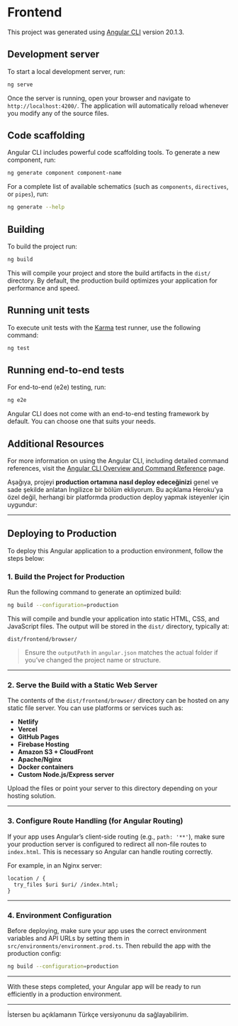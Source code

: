 # Frontend

This project was generated using [Angular CLI](https://github.com/angular/angular-cli) version 20.1.3.

## Development server

To start a local development server, run:

```bash
ng serve
```

Once the server is running, open your browser and navigate to `http://localhost:4200/`. The application will automatically reload whenever you modify any of the source files.

## Code scaffolding

Angular CLI includes powerful code scaffolding tools. To generate a new component, run:

```bash
ng generate component component-name
```

For a complete list of available schematics (such as `components`, `directives`, or `pipes`), run:

```bash
ng generate --help
```

## Building

To build the project run:

```bash
ng build
```

This will compile your project and store the build artifacts in the `dist/` directory. By default, the production build optimizes your application for performance and speed.

## Running unit tests

To execute unit tests with the [Karma](https://karma-runner.github.io) test runner, use the following command:

```bash
ng test
```

## Running end-to-end tests

For end-to-end (e2e) testing, run:

```bash
ng e2e
```

Angular CLI does not come with an end-to-end testing framework by default. You can choose one that suits your needs.

## Additional Resources

For more information on using the Angular CLI, including detailed command references, visit the [Angular CLI Overview and Command Reference](https://angular.dev/tools/cli) page.



Aşağıya, projeyi **production ortamına nasıl deploy edeceğinizi** genel ve sade şekilde anlatan İngilizce bir bölüm ekliyorum. Bu açıklama Heroku’ya özel değil, herhangi bir platformda production deploy yapmak isteyenler için uygundur:

---

## Deploying to Production

To deploy this Angular application to a production environment, follow the steps below:

### 1. Build the Project for Production

Run the following command to generate an optimized build:

```bash
ng build --configuration=production
```

This will compile and bundle your application into static HTML, CSS, and JavaScript files. The output will be stored in the `dist/` directory, typically at:

```
dist/frontend/browser/
```

> Ensure the `outputPath` in `angular.json` matches the actual folder if you’ve changed the project name or structure.

---

### 2. Serve the Build with a Static Web Server

The contents of the `dist/frontend/browser/` directory can be hosted on any static file server. You can use platforms or services such as:

* **Netlify**
* **Vercel**
* **GitHub Pages**
* **Firebase Hosting**
* **Amazon S3 + CloudFront**
* **Apache/Nginx**
* **Docker containers**
* **Custom Node.js/Express server**

Upload the files or point your server to this directory depending on your hosting solution.

---

### 3. Configure Route Handling (for Angular Routing)

If your app uses Angular’s client-side routing (e.g., `path: '**'`), make sure your production server is configured to redirect all non-file routes to `index.html`. This is necessary so Angular can handle routing correctly.

For example, in an Nginx server:

```nginx
location / {
  try_files $uri $uri/ /index.html;
}
```

---

### 4. Environment Configuration

Before deploying, make sure your app uses the correct environment variables and API URLs by setting them in `src/environments/environment.prod.ts`. Then rebuild the app with the production config:

```bash
ng build --configuration=production
```

---

With these steps completed, your Angular app will be ready to run efficiently in a production environment.

---

İstersen bu açıklamanın Türkçe versiyonunu da sağlayabilirim.
